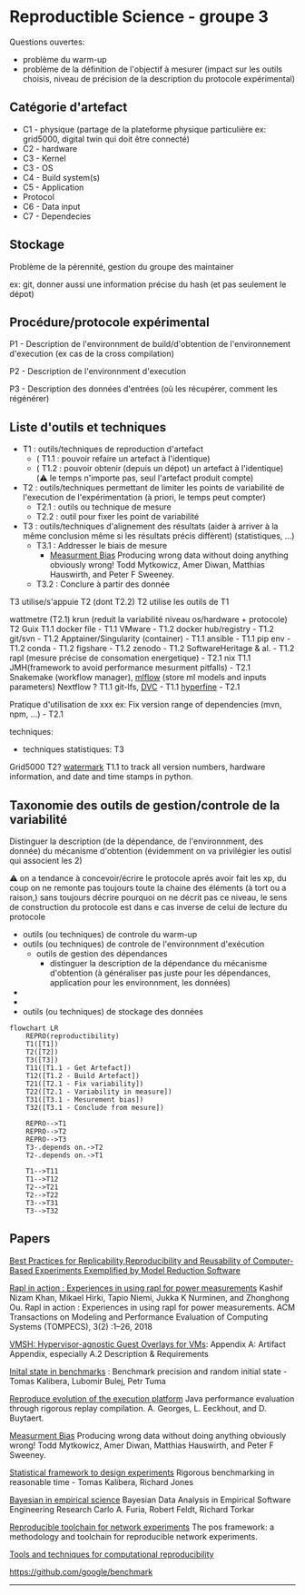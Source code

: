 Reproductible Science - groupe 3
================================

Questions ouvertes:
- problème du warm-up 
- problème de la définition de l'objectif à mesurer (impact sur les outils choisis, niveau de précision de la description du protocole expérimental)


## Catégorie d'artefact

- C1 - physique (partage de la plateforme physique particulière ex: grid5000, digital twin qui doit être connecté)
- C2 - hardware
- C3 - Kernel
- C3 - OS
- C4 - Build system(s)
- C5 - Application
- Protocol
- C6 - Data input
- C7 - Dependecies

## Stockage

Problème de la pérennité, gestion du groupe des maintainer

ex: git, donner aussi une information précise du hash (et pas seulement le dépot)

## Procédure/protocole expérimental


P1 - Description de l'environnment de build/d'obtention de l'environnement d'execution (ex cas de la cross compilation)

P2 - Description de l'environnment d'execution

P3 - Description des données d'entrées (où les récupérer, comment les régénérer)

## Liste d'outils et techniques


- T1 : outils/techniques de reproduction d'artefact
  - ( T1.1 : pouvoir refaire un artefact à l'identique)
  - ( T1.2 : pouvoir obtenir (depuis un dépot) un artefact à l'identique)
(:warning: le temps n'importe pas, seul l'artefact produit compte)
- T2 : outils/techniques permettant de limiter les points de variabilité de l'execution de l'expérimentation (à priori, le temps peut compter) 
    - T2.1 : outils ou technique de mesure
    - T2.2 : outil pour fixer les point de variabilité
- T3 : outils/techniques d'alignement des résultats (aider à arriver à la même conclusion même si les résultats précis diffèrent) (statistiques, ...)
    - T3.1 : Addresser le biais de mesure
        - [Measurment Bias](https://users.cs.northwestern.edu/~robby/courses/322-2013-spring/mytkowicz-wrong-data.pdf)
Producing wrong data without doing anything obviously wrong!
Todd Mytkowicz, Amer Diwan, Matthias Hauswirth, and Peter F Sweeney.
    - T3.2 : Conclure à partir des donnée

T3 utilise/s'appuie T2 (dont T2.2)
T2 utilise les outils de T1

wattmetre (T2.1)
krun (reduit la variabilité niveau os/hardware + protocole) T2
Guix T1.1
docker file - T1.1
VMware - T1.2
docker hub/registry - T1.2
git/svn - T1.2
Apptainer/Singularity (container) - T1.1
ansible - T1.1
pip env - T1.2
conda - T1.2
figshare - T1.2
zenodo - T1.2
SoftwareHeritage & al. - T1.2
rapl (mesure précise de consomation energetique) - T2.1
nix T1.1
JMH(framework to avoid performance mesurment pitfalls) - T2.1
Snakemake (workflow manager), [mlflow](https://mlflow.org/) (store ml models and inputs parameters) Nextflow ? T1.1
git-lfs, [DVC](https://github.com/iterative/dvc) - T1.1
[hyperfine](https://github.com/sharkdp/hyperfine) - T2.1

Pratique d'utilisation de xxx
ex:  Fix version range of dependencies  (mvn, npm, ...) - T2.1

techniques:
- techniques statistiques: T3

Grid5000 T2?
[watermark](https://github.com/rasbt/watermark) T1.1
to track all version numbers, hardware information, and date and time stamps in python.



## Taxonomie des outils de gestion/controle de la variabilité

Distinguer la description (de la dépendance, de l'environnment, des donnée) du mécanisme d'obtention (évidemment on va privilégier les outisl qui associent les 2)

:warning: on a tendance à concevoir/écrire le protocole aprés avoir fait les xp, du coup on ne remonte pas toujours toute la chaine des éléments (à tort ou a raison,) sans toujours décrire pourquoi on ne décrit pas ce niveau, le sens de construction du protocole est dans e cas inverse de celui de lecture du protocole



- outils (ou techniques) de controle du warm-up
- outils (ou techniques) de controle de l'environnment d'exécution
  - outils de gestion des dépendances 
      - distinguer la description de la dépendance du mécanisme d'obtention (à généraliser pas juste pour les dépendances, application pour les environnment, les données)
- 
- 
- outils (ou techniques) de stockage des données


```mermaid
flowchart LR
    REPRO(reproductibility)
    T1([T1])
    T2([T2])
    T3([T3])
    T11([T1.1 - Get Artefact])
    T12([T1.2 - Build Artefact])
    T21([T2.1 - Fix variability])
    T22([T2.1 - Variability in measure])
    T31([T3.1 - Mesurement bias])
    T32([T3.1 - Conclude from mesure])
    
    REPRO-->T1
    REPRO-->T2
    REPRO-->T3
    T3-.depends on.->T2
    T2-.depends on.->T1
    
    T1-->T11
    T1-->T12
    T2-->T21
    T2-->T22
    T3-->T31
    T3-->T32
```

## Papers

[Best Practices for Replicability,Reproducibility and Reusability of Computer-Based Experiments Exemplified by Model Reduction Software](https://arxiv.org/pdf/1607.01191.pdf)
  
[Rapl in action : Experiences in using rapl for power measurements](https://dl.acm.org/doi/10.1145/3177754) 
Kashif Nizam Khan, Mikael Hirki, Tapio Niemi, Jukka K Nurminen,
and Zhonghong Ou. Rapl in action : Experiences in using rapl for power measurements. ACM Transactions on Modeling and Performance
Evaluation of Computing Systems (TOMPECS), 3(2) :1–26, 2018

[VMSH: Hypervisor-agnostic Guest Overlays for VMs](https://redha.gouicem.fr/publication/vmsh/vmsh.pdf): Appendix A: Artifact Appendix, especially A.2 Description & Requirements

[Inital state in benchmarks](https://scholar.google.com/scholar?oi=bibs&cluster=965230305512157864&btnI=1&hl=en) : Benchmark precision and random initial state - 
Tomas Kalibera, Lubomir Bulej, Petr Tuma

[Reproduce evolution of the execution platform](https://dri.es/files/oopsla08-georges.pdf)
Java performance evaluation through rigorous replay compilation.
A. Georges, L. Eeckhout, and D. Buytaert.

[Measurment Bias](https://users.cs.northwestern.edu/~robby/courses/322-2013-spring/mytkowicz-wrong-data.pdf)
Producing wrong data without doing anything obviously wrong!
Todd Mytkowicz, Amer Diwan, Matthias Hauswirth, and Peter F Sweeney. 

[Statistical framework to design experiments](https://kar.kent.ac.uk/33611/45/p63-kaliber.pdf)
Rigorous benchmarking in reasonable time -
Tomas Kalibera, Richard Jones

[Bayesian in empirical science](https://arxiv.org/pdf/1811.05422.pdf)
Bayesian Data Analysis in Empirical Software Engineering Research
Carlo A. Furia, Robert Feldt, Richard Torkar

[Reproducible toolchain for network experiments](https://dl.acm.org/doi/pdf/10.1145/3485983.3494841)
The pos framework: a methodology and toolchain for reproducible network experiments.



[Tools and techniques for computational reproducibility](https://gigascience.biomedcentral.com/track/pdf/10.1186/s13742-016-0135-4.pdf)

https://github.com/google/benchmark

---
